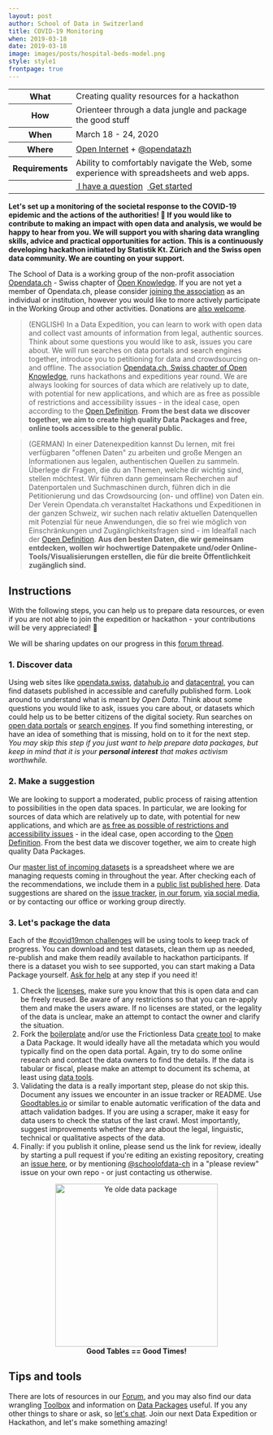 ```yaml
---
layout: post
author: School of Data in Switzerland
title: COVID-19 Monitoring
when: 2019-03-18
date: 2019-03-18
image: images/posts/hospital-beds-model.png
style: style1
frontpage: true
---
```


<table>
<tr><th>What</th><td>Creating quality resources for a hackathon</td></tr>
<tr><th>How</th><td>Orienteer through a data jungle and package the good stuff</td></tr>
<tr><th>When</th><td>March 18 - 24, 2020</td></tr>
<tr><th>Where</th><td><a href="https://db.schoolofdata.ch/event/7#top">Open Internet</a> + <a href="https://twitter.com/opendatazh">@opendatazh</a></td></tr>
<tr><th>Requirements</th><td>Ability to comfortably navigate the Web, some experience with spreadsheets and web apps.</td></tr>
<tr><th></th><td> <a href="https://schoolofdata.ch/#contact" class="button"><i style="color:blue" class="fa fa-question-circle-o" aria-hidden="true"></i>&nbsp;I have a question</a>&nbsp; <a href="#getstarted" class="button"><i style="color:#ed0" class="fa fa-lemon-o" aria-hidden="true"></i>&nbsp;Get started</a></td></tr>
</table>

**Let's set up a monitoring of the societal response to the COVID-19 epidemic and the actions of the authorities! 🤞 If you would like to contribute to making an impact with open data and analysis, we would be happy to hear from you. We will support you with sharing data wrangling skills, advice and practical opportunities for action. This is a continuously developing hackathon initiated by Statistik Kt. Zürich and the Swiss open data community. We are counting on your support.**

The School of Data is a working group of the non-profit association [Opendata.ch](https://opendata.ch) - Swiss chapter of [Open Knowledge](https://okfn.org). If you are not yet a member of Opendata.ch, please consider [joining the association](https://opendata.ch/organisation/anmeldung/) as an individual or institution, however you would like to more actively participate in the Working Group and other activities. Donations are [also welcome](https://opendata.ch/organisation/spenden/).

> (ENGLISH) In a Data Expedition, you can learn to work with open data and collect vast amounts of information from legal, authentic sources. Think about some questions you would like to ask, issues you care about. We will run searches on data portals and search engines together, introduce you to petitioning for data and crowdsourcing on- and offline. The association [Opendata.ch, Swiss chapter of Open Knowledge](https://opendata.ch), runs hackathons and expeditions year round. We are always looking for sources of data which are relatively up to date, with potential for new applications, and which are as free as possible of restrictions and accessibility issues - in the ideal case, open according to the [Open Definition](https://opendefinition.org/). **From the best data we discover together, we aim to create high quality Data Packages and free, online tools accessible to the general public.**

> (GERMAN) In einer Datenexpedition kannst Du lernen, mit frei verfügbaren "offenen Daten" zu arbeiten und große Mengen an Informationen aus legalen, authentischen Quellen zu sammeln. Überlege dir Fragen, die du an Themen, welche dir wichtig sind, stellen möchtest. Wir führen dann gemeinsam Recherchen auf Datenportalen und Suchmaschinen durch, führen dich in die Petitionierung und das Crowdsourcing (on- und offline) von Daten ein. Der Verein Opendata.ch veranstaltet Hackathons und Expeditionen in der ganzen Schweiz, wir suchen nach relativ aktuellen Datenquellen mit Potenzial für neue Anwendungen, die so frei wie möglich von Einschränkungen und Zugänglichkeitsfragen sind - im Idealfall nach der [Open Definition](https://opendefinition.org/). **Aus den besten Daten, die wir gemeinsam entdecken, wollen wir hochwertige Datenpakete und/oder Online-Tools/Visualisierungen erstellen, die für die breite Öffentlichkeit zugänglich sind.**

## Instructions

With the following steps, you can help us to prepare data resources, or even if you are not able to join the expedition or hackathon - your contributions will be very appreciated! 💓

We will be sharing updates on our progress in this [forum thread](https://forum.opendata.ch/t/18-24-3-monitoring-covid19-effects/636/1).

<a name="getstarted"></a>

### 1. Discover data

Using web sites like [opendata.swiss](https://opendata.swiss), [datahub.io](https://datahub.io) and [datacentral](https://openfood.schoolofdata.ch), you can find datasets published in accessible and carefully published form. Look around to understand what is meant by *Open Data*. Think about some questions you would like to ask, issues you care about, or datasets which could help us to be better citizens of the digital society. Run searches on [open data portals](https://forum.schoolofdata.ch/t/open-data-portals-in-switzerland/497/1) or [search engines](https://en.wikipedia.org/wiki/List_of_search_engines). If you find something interesting, or have an idea of something that is missing, hold on to it for the next step. _You may skip this step if you just want to help prepare data packages, but keep in mind that it is your **personal interest** that makes activism worthwhile._

### 2. Make a suggestion

We are looking to support a moderated, public process of raising attention to possibilities in the open data spaces. In particular, we are looking for sources of data which are relatively up to date, with potential for new applications, and which are <u>as free as possible of restrictions and accessibility issues</u> - in the ideal case, open according to the [Open Definition](http://opendefinition.org/). From the best data we discover together, we aim to create high quality Data Packages.

Our [master list of incoming datasets](https://docs.google.com/spreadsheets/d/11q602Z7QUFHtfcNho2Lb93ApWj1qBlwXFpHCxrD0jiE/edit#gid=1085290216) is a spreadsheet where we are managing requests coming in throughout the year. After checking each of the recommendations, we include them in a [public list published here](https://github.com/schoolofdata-ch/energy-data). Data suggestions are shared on the [issue tracker](https://github.com/schoolofdata-ch/energy-data/issues), [in our forum](https://forum.opendata.ch/c/icanhasdata), [via social media](https://twitter.com/opendatach), or by contacting our office or working group directly.

### 3. Let's package the data

Each of the [#covid19mon challenges](https://db.schoolofdata.ch/event/7#top) will be using tools to keep track of progress. You can download and test datasets, clean them up as needed, re-publish and make them readily available to hackathon participants. If there is a dataset you wish to see supported, you can start making a Data Package yourself. [Ask for help](https://forum.opendata.ch/c/q-and-a) at any step if you need it!

1. Check the [licenses](http://licenses.opendefinition.org/), make sure you know that this is open data and can be freely reused. Be aware of any restrictions so that you can re-apply them and make the users aware. If no licenses are stated, or the legality of the data is unclear, make an attempt to contact the owner and clarify the situation.
2. Fork the [boilerplate](https://github.com/schoolofdata-ch/datapackage-boilerplate) and/or use the Frictionless Data [create tool](https://create.frictionlessdata.io/) to make a Data Package. It would ideally have all the metadata which you would typically find on the open data portal. Again, try to do some online research and contact the data owners to find the details. If the data is tabular or fiscal, please make an attempt to document its schema, at least using [data tools](https://datahub.io/docs/features/data-cli).
3. Validating the data is a really important step, please do not skip this. Document any issues we encounter in an issue tracker or README. Use [Goodtables.io](https://http://goodtables.io) or similar to enable automatic verification of the data and attach validation badges. If you are using a scraper, make it easy for data users to check the status of the last crawl. Most importantly, suggest improvements whether they are about the legal, linguistic, technical or qualitative aspects of the data.
4. Finally: if you publish it online, please send us the link for review, ideally by starting a pull request if you're editing an existing repository, creating an [issue here](https://github.com/schoolofdata-ch/energy-data/issues), or by mentioning [@schoolofdata-ch](https://github.com/schoolofdata-ch) in a "please review" issue on your own repo - or just contacting us otherwise.

<center><img width="320" title="Ye olde data package" src="https://us-east-1.linodeobjects.com/dribdat/uploads/upload_615f3c1d6f3b8b41cd32bda02ba725f2.png"><br><b>Good Tables == Good Times!</b></center>

## Tips and tools

There are lots of resources in our [Forum](https://forum.opendata.ch), and you may also find our data wrangling [Toolbox](http://toolbox.schoolofdata.ch) and information on [Data Packages](http://openfood.schoolofdata.ch/about/) useful. If you any other things to share or ask, so [let's chat](https://schoolofdata.ch/#contact). Join our next Data Expedition or Hackathon, and let's make something amazing!
